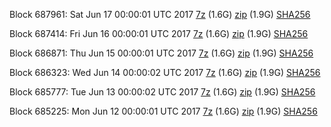 Block 687961: Sat Jun 17 00:00:01 UTC 2017 [7z](https://transfer.sh/1ZBrB/bootstrap.dat.20170617.7z) (1.6G) [zip](https://transfer.sh/16lsxP/bootstrap.dat.20170617.zip) (1.9G) [SHA256](https://transfer.sh/4vwrT/sha256.txt)

Block 687414: Fri Jun 16 00:00:01 UTC 2017 [7z](https://transfer.sh/wFhpi/bootstrap.dat.20170616.7z) (1.6G) [zip](https://transfer.sh/urATg/bootstrap.dat.20170616.zip) (1.9G) [SHA256](https://transfer.sh/vvprc/sha256.txt)

Block 686871: Thu Jun 15 00:00:01 UTC 2017 [7z](https://transfer.sh/XNdlP/bootstrap.dat.20170615.7z) (1.6G) [zip](https://transfer.sh/5X3kF/bootstrap.dat.20170615.zip) (1.9G) [SHA256](https://transfer.sh/tNcZI/sha256.txt)

Block 686323: Wed Jun 14 00:00:02 UTC 2017 [7z](https://transfer.sh/WR7cK/bootstrap.dat.20170614.7z) (1.6G) [zip](https://transfer.sh/yUrGD/bootstrap.dat.20170614.zip) (1.9G) [SHA256](https://transfer.sh/2W73x/sha256.txt)

Block 685777: Tue Jun 13 00:00:02 UTC 2017 [7z](https://transfer.sh/15HkUT/bootstrap.dat.20170613.7z) (1.6G) [zip](https://transfer.sh/NTzzP/bootstrap.dat.20170613.zip) (1.9G) [SHA256](https://transfer.sh/4AH5R/sha256.txt)

Block 685225: Mon Jun 12 00:00:01 UTC 2017 [7z](https://transfer.sh/kDiKR/bootstrap.dat.20170612.7z) (1.6G) [zip](https://transfer.sh/SsvIn/bootstrap.dat.20170612.zip) (1.9G) [SHA256](https://transfer.sh/7R2kD/sha256.txt)
